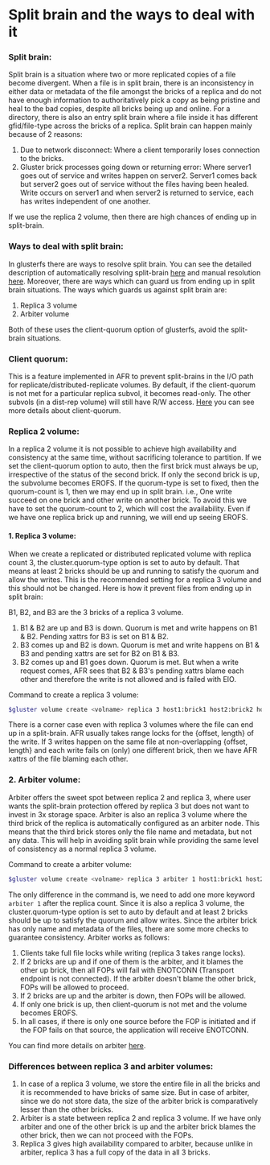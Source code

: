 # Split brain and the ways to deal with it

### Split brain:
Split brain is a situation where two or more replicated copies of a file become divergent. When a file is in split brain, there is an inconsistency in either data or metadata of the file amongst the bricks of a replica and do not have enough information to authoritatively pick a copy as being pristine and heal to the bad copies, despite all bricks being up and online. For a directory, there is also an entry split brain where a file inside it has different gfid/file-type across the bricks of a replica. Split brain can happen mainly because of 2 reasons:
1. Due to network disconnect:
Where a client temporarily loses connection to the bricks.
2. Gluster brick processes going down or returning error:
Where server1 goes out of service and writes happen on server2. Server1 comes back but server2 goes out of service without the files having been healed. Write occurs on server1 and when server2 is returned to service, each has writes independent of one another.

If we use the replica 2 volume, then there are high chances of ending up in split-brain.

### Ways to deal with split brain:
In glusterfs there are ways to resolve split brain. You can see the detailed description of automatically resolving split-brain [here](https://gluster.readthedocs.io/en/latest/Troubleshooting/heal-info-and-split-brain-resolution/) and manual resolution [here](https://gluster.readthedocs.io/en/latest/Troubleshooting/split-brain/). Moreover, there are ways which can guard us from ending up in split brain situations. The ways which guards us against split brain are:
1. Replica 3 volume
2. Arbiter volume

Both of these uses the client-quorum option of glusterfs, avoid the split-brain situations.

### Client quorum:
This is a feature implemented in AFR to prevent split-brains in the I/O path for replicate/distributed-replicate volumes. By default, if the client-quorum is not met for a particular replica subvol, it becomes read-only. The other subvols (in a dist-rep volume) will still have R/W access. [Here](https://gluster.readthedocs.io/en/latest/Administrator%20Guide/arbiter-volumes-and-quorum/#client-quorum) you can see more details about client-quorum.

### Replica 2 volume:
In a replica 2 volume it is not possible to achieve high availability and consistency at the same time, without sacrificing tolerance to partition. If we set the client-quorum option to auto, then the first brick must always be up, irrespective of the status of the second brick. If only the second brick is up, the subvolume becomes EROFS. If the quorum-type is set to fixed, then the quorum-count is 1, then we may end up in split brain. i.e., One write succeed on one brick and other write on another brick. To avoid this we have to set the quorum-count to 2, which will cost the availability. Even if we have one replica brick up and running, we will end up seeing EROFS.

#### 1. Replica 3 volume:
When we create a replicated or distributed replicated volume with replica count 3, the cluster.quorum-type option is set to auto by default. That means at least 2 bricks should be up and running to satisfy the quorum and allow the writes. This is the recommended setting for a replica 3 volume and this should not be changed. Here is how it prevent files from ending up in split brain:

B1, B2, and B3 are the 3 bricks of a replica 3 volume.
1. B1 & B2 are up and B3 is down. Quorum is met and write happens on B1 & B2. Pending xattrs for B3 is set on B1 & B2.
2. B3 comes up and B2 is down. Quorum is met and write happens on B1 & B3 and pending xattrs are set for B2 on B1 & B3.
3. B2 comes up and B1 goes down. Quorum is met. But when a write request comes, AFR sees that B2 & B3's pending xattrs blame each other and therefore the write is not allowed and is failed with EIO.

Command to create a replica 3 volume:
```sh
$gluster volume create <volname> replica 3 host1:brick1 host2:brick2 host3:brick3
```
There is a corner case even with replica 3 volumes where the file can end up in a split-brain. AFR usually takes range locks for the {offset, length} of the write. If 3 writes happen on the same file at non-overlapping {offset, length} and each write fails on (only) one different brick, then we have AFR xattrs of the file blaming each other.

### 2. Arbiter volume:
Arbiter offers the sweet spot between replica 2 and replica 3, where user wants the split-brain protection offered by replica 3 but does not want to invest in 3x storage space. Arbiter is also an replica 3 volume where the third brick of the replica is automatically configured as an arbiter node. This means that the third brick stores only the file name and metadata, but not any data. This will help in avoiding split brain while providing the same level of consistency as a normal replica 3 volume.

Command to create a arbiter volume:
```sh
$gluster volume create <volname> replica 3 arbiter 1 host1:brick1 host2:brick2 host3:brick3
```

The only difference in the command is, we need to add one more keyword ``` arbiter 1 ``` after the replica count. Since it is also a replica 3 volume, the cluster.quorum-type option is set to auto by default and at least 2 bricks should be up to satisfy the quorum and allow writes.
Since the arbiter brick has only name and metadata of the files, there are some more checks to guarantee consistency. Arbiter works as follows:

1. Clients take full file locks while writing (replica 3 takes range locks).
2. If 2 bricks are up and if one of them is the arbiter, and it blames the other up brick, then all FOPs will fail with ENOTCONN (Transport endpoint is not connected). If the arbiter doesn't blame the other brick, FOPs will be allowed to proceed.
3. If 2 bricks are up and the arbiter is down, then FOPs will be allowed.
4. If only one brick is up, then client-quorum is not met and the volume becomes EROFS.
5. In all cases, if there is only one source before the FOP is initiated and if the FOP fails on that source, the application will receive ENOTCONN.

You can find more details on arbiter [here](https://gluster.readthedocs.io/en/latest/Administrator%20Guide/arbiter-volumes-and-quorum/).

### Differences between replica 3 and arbiter volumes:
1. In case of a replica 3 volume, we store the entire file in all the bricks and it is recommended to have bricks of same size. But in case of arbiter, since we do not store data, the size of the arbiter brick is comparatively lesser than the other bricks.
2. Arbiter is a state between replica 2 and replica 3 volume. If we have only arbiter and one of the other brick is up and the arbiter brick blames the other brick, then we can not proceed with the FOPs.
4. Replica 3 gives high availability compared to arbiter, because unlike in arbiter, replica 3 has a full copy of the data in all 3 bricks.
